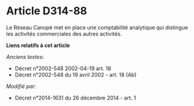 # Article D314-88

Le    Réseau Canopé met en place une comptabilité analytique qui distingue les activités commerciales des autres activités.

**Liens relatifs à cet article**

_Anciens textes_:

  - Décret n°2002-548 2002-04-19 art. 18
  - Décret n°2002-548 du 19 avril 2002 - art. 18 (Ab)

_Modifié par_:

  - Décret n°2014-1631 du 26 décembre 2014 - art. 1
